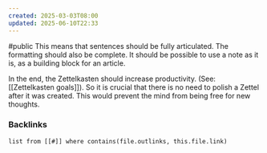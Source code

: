 ```yaml
---
created: 2025-03-03T08:00
updated: 2025-06-10T22:33
---
```

#public
This means that sentences should be fully articulated. The formatting should also be complete. It should be possible to use a note as it is, as a building block for an article. 

In the end, the Zettelkasten should increase productivity. (See: [[Zettelkasten goals]]). So it is crucial that there is no need to polish a Zettel after it was created. This would prevent the mind from being free for new thoughts. 
### Backlinks
```dataview 
list from [[#]] where contains(file.outlinks, this.file.link)
```

